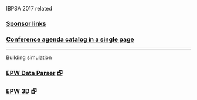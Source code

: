 IBPSA 2017 related
### [Sponsor links]( #menu-sponsor-links.md "View all 40 sites in a minute or two" )

### [Conference agenda catalog in a single page]( #sessions-building-simulation-2017.html "Speed your way to deciding what to see" )

***

Building simulation

### [EPW Data Parser]( #epw-parser/README.md "A fun fail" ) [&#x1F5D7;]( epw-parser/epw-parser-r2.html )

### [EPW 3D]( #epw-3d/README.md "Watch time fly" ) [&#x1F5D7;]( epw-3d/epw-3d.html )


